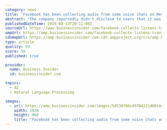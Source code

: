 ```yaml
---
category: news
title: "Facebook has been collecting audio from some voice chats on Messenger and paying contractors to listen to and transcribe it"
abstract: "The company reportedly didn't disclose to users that it was sharing any collected audio from Messenger voice chats with third parties."
publishedDateTime: 2019-08-13T20:11:00Z
sourceUrl: https://www.businessinsider.com/facebook-collects-listens-transcribes-some-messenger-voice-chats-2019-8
ampUrl: https://amp.businessinsider.com/facebook-collects-listens-transcribes-some-messenger-voice-chats-2019-8
cdnAmpUrl: https://amp-businessinsider-com.cdn.ampproject.org/c/s/amp.businessinsider.com/facebook-collects-listens-transcribes-some-messenger-voice-chats-2019-8
type: article
quality: 59
score: 59
published: true

provider:
  name: Business Insider
  id: businessinsider.com

topics:
  - AI
  - Natural Language Processing

images:
  - url: https://amp.businessinsider.com/images/5d530f00cd9784221d0014e6-1920-960.jpg
    width: 1920
    height: 960
    title: "Facebook has been collecting audio from some voice chats on Messenger and paying contractors to listen to and transcribe it"
---
```

